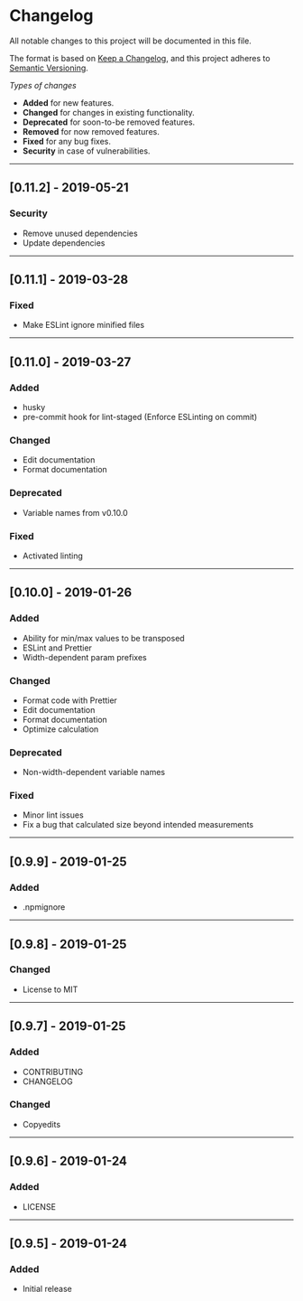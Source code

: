 # Changelog
All notable changes to this project will be documented in this file.

The format is based on [Keep a Changelog](https://keepachangelog.com/en/1.0.0/),
and this project adheres to [Semantic Versioning](https://semver.org/spec/v2.0.0.html).

*Types of changes*
- **Added** for new features.
- **Changed** for changes in existing functionality.
- **Deprecated** for soon-to-be removed features.
- **Removed** for now removed features.
- **Fixed** for any bug fixes.
- **Security** in case of vulnerabilities.

---

## [0.11.2] - 2019-05-21

### Security
- Remove unused dependencies
- Update dependencies

---

## [0.11.1] - 2019-03-28

### Fixed
- Make ESLint ignore minified files

---

## [0.11.0] - 2019-03-27

### Added
- husky
- pre-commit hook for lint-staged (Enforce ESLinting on commit)

### Changed
- Edit documentation
- Format documentation

### Deprecated
- Variable names from v0.10.0

### Fixed
- Activated linting

---

## [0.10.0] - 2019-01-26

### Added
- Ability for min/max values to be transposed
- ESLint and Prettier
- Width-dependent param prefixes

### Changed
- Format code with Prettier
- Edit documentation
- Format documentation
- Optimize calculation

### Deprecated
- Non-width-dependent variable names

### Fixed
- Minor lint issues
- Fix a bug that calculated size beyond intended measurements

---

## [0.9.9] - 2019-01-25

### Added
- .npmignore

---

## [0.9.8] - 2019-01-25

### Changed
- License to MIT

---

## [0.9.7] - 2019-01-25

### Added
- CONTRIBUTING
- CHANGELOG

### Changed
- Copyedits

---

## [0.9.6] - 2019-01-24

### Added
- LICENSE

---

## [0.9.5] - 2019-01-24

### Added
- Initial release
